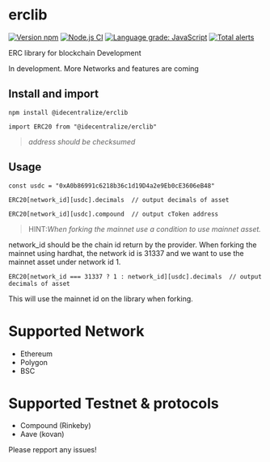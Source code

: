 # erclib
[![Version npm](https://img.shields.io/npm/v/@idecentralize/erclib.svg?logo=npm)](https://www.npmjs.com/package/@idecentralize/erclib)
[![Node.js CI](https://github.com/Madeindreams/erclib/actions/workflows/node.js.yml/badge.svg)](https://github.com/Madeindreams/erclib/actions/workflows/node.js.yml)
[![Language grade: JavaScript](https://img.shields.io/lgtm/grade/javascript/g/Madeindreams/erclib.svg?logo=lgtm&logoWidth=18)](https://lgtm.com/projects/g/Madeindreams/erclib/context:javascript)
[![Total alerts](https://img.shields.io/lgtm/alerts/g/Madeindreams/erclib.svg?logo=lgtm&logoWidth=18)](https://lgtm.com/projects/g/Madeindreams/erclib/alerts/)


ERC library for blockchain Development

In development. More Networks and features are coming

## Install and import

```npm install @idecentralize/erclib```

```import ERC20 from "@idecentralize/erclib"```

> *address should be checksumed*

## Usage

```const usdc = "0xA0b86991c6218b36c1d19D4a2e9Eb0cE3606eB48"```

```ERC20[network_id][usdc].decimals  // output decimals of asset```

```ERC20[network_id][usdc].compound  // output cToken address```

> HINT:*When forking the mainnet use a condition to use mainnet asset.*


network_id should be the chain id return by the provider.
When forking the mainnet using hardhat, the network id is 31337 and we want to use the mainnet asset under network id 1.


```ERC20[network_id === 31337 ? 1 : network_id][usdc].decimals  // output decimals of asset```

This will use the mainnet id on the library when forking.



# Supported Network

- Ethereum
- Polygon
- BSC

# Supported Testnet & protocols

- Compound (Rinkeby)
- Aave (kovan)


Please repport any issues!


